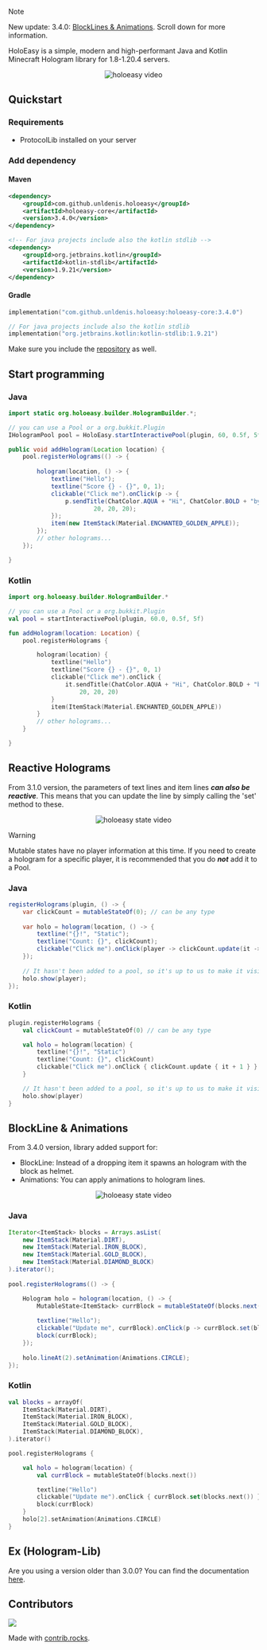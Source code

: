 > [!NOTE]
> New update: 3.4.0: [BlockLines & Animations](https://github.com/unldenis/holoeasy?tab=readme-ov-file#blockline--animations). Scroll down for more information.

HoloEasy is a simple, modern and high-performant Java and Kotlin Minecraft Hologram library for 1.8-1.20.4 servers.

<p align="center">
  <img src="preview/gif.gif"  alt="holoeasy video"/>
</p>

## Quickstart

### Requirements 
* ProtocolLib installed on your server

### Add dependency
#### Maven

```xml
<dependency>
    <groupId>com.github.unldenis.holoeasy</groupId>
    <artifactId>holoeasy-core</artifactId>
    <version>3.4.0</version>
</dependency>

<!-- For java projects include also the kotlin stdlib -->
<dependency>
    <groupId>org.jetbrains.kotlin</groupId>
    <artifactId>kotlin-stdlib</artifactId>
    <version>1.9.21</version>
</dependency>
```

#### Gradle

```kotlin
implementation("com.github.unldenis.holoeasy:holoeasy-core:3.4.0")

// For java projects include also the kotlin stdlib
implementation("org.jetbrains.kotlin:kotlin-stdlib:1.9.21")

```

Make sure you include the <a href="https://jitpack.io/">repository</a> as well.

## Start programming

### Java

```java
import static org.holoeasy.builder.HologramBuilder.*;

// you can use a Pool or a org.bukkit.Plugin
IHologramPool pool = HoloEasy.startInteractivePool(plugin, 60, 0.5f, 5f);

public void addHologram(Location location) {
    pool.registerHolograms(() -> {
        
        hologram(location, () -> {
            textline("Hello");
            textline("Score {} - {}", 0, 1);
            clickable("Click me").onClick(p -> {
                p.sendTitle(ChatColor.AQUA + "Hi", ChatColor.BOLD + "by HoloEasy",
                        20, 20, 20);
            });
            item(new ItemStack(Material.ENCHANTED_GOLDEN_APPLE));
        });
        // other holograms...
    });

}
```

### Kotlin
```kotlin
import org.holoeasy.builder.HologramBuilder.*

// you can use a Pool or a org.bukkit.Plugin 
val pool = startInteractivePool(plugin, 60.0, 0.5f, 5f)

fun addHologram(location: Location) {
    pool.registerHolograms {

        hologram(location) {
            textline("Hello")
            textline("Score {} - {}", 0, 1)
            clickable("Click me").onClick {
                it.sendTitle(ChatColor.AQUA + "Hi", ChatColor.BOLD + "by HoloEasy",
                    20, 20, 20)
            }
            item(ItemStack(Material.ENCHANTED_GOLDEN_APPLE))
        }
        // other holograms...
    }

}
```

## Reactive Holograms
From 3.1.0 version, the parameters of text lines and item lines **_can also be reactive_**. This means that you can update the line by simply calling the 'set' method to these.

<p align="center">
  <img src="preview/state.gif"  alt="holoeasy state video"/>
</p>

> [!WARNING]
> Mutable states have no player information at this time. If you need to create a hologram for a specific player, it is recommended that you do **_not_** add it to a Pool.
### Java
```java
registerHolograms(plugin, () -> {
    var clickCount = mutableStateOf(0); // can be any type
    
    var holo = hologram(location, () -> {
        textline("{}!", "Static");
        textline("Count: {}", clickCount);
        clickable("Click me").onClick(player -> clickCount.update(it -> it + 1));
    });
    
    // It hasn't been added to a pool, so it's up to us to make it visible and hide it from players. It's better to use a pool because it's automatic and performs asynchronous operations.
    holo.show(player);
});
```

### Kotlin

```kotlin
plugin.registerHolograms {
    val clickCount = mutableStateOf(0) // can be any type

    val holo = hologram(location) {
        textline("{}!", "Static")
        textline("Count: {}", clickCount)
        clickable("Click me").onClick { clickCount.update { it + 1 } }
    }

    // It hasn't been added to a pool, so it's up to us to make it visible and hide it from players. It's better to use a pool because it's automatic and performs asynchronous operations.
    holo.show(player)
}
```

## BlockLine & Animations
From 3.4.0 version, library added support for:
- BlockLine: Instead of a dropping item it spawns an hologram with the block as helmet.
- Animations: You can apply animations to hologram lines.
<p align="center">
  <img src="preview/blockline-and-animations.gif"  alt="holoeasy state video"/>
</p>

### Java
```java
Iterator<ItemStack> blocks = Arrays.asList(
    new ItemStack(Material.DIRT),
    new ItemStack(Material.IRON_BLOCK),
    new ItemStack(Material.GOLD_BLOCK),
    new ItemStack(Material.DIAMOND_BLOCK)
).iterator();
                    
pool.registerHolograms(() -> {

    Hologram holo = hologram(location, () -> {
        MutableState<ItemStack> currBlock = mutableStateOf(blocks.next()); // can be any type
    
        textline("Hello");
        clickable("Update me", currBlock).onClick(p -> currBlock.set(blocks.next()));
        block(currBlock);
    });
                
    holo.lineAt(2).setAnimation(Animations.CIRCLE);
});
```

### Kotlin

```kotlin
val blocks = arrayOf(
    ItemStack(Material.DIRT),
    ItemStack(Material.IRON_BLOCK),
    ItemStack(Material.GOLD_BLOCK),
    ItemStack(Material.DIAMOND_BLOCK),
).iterator()

pool.registerHolograms {

    val holo = hologram(location) {
        val currBlock = mutableStateOf(blocks.next()) 

        textline("Hello")
        clickable("Update me").onClick { currBlock.set(blocks.next()) }
        block(currBlock)
    }
    holo[2].setAnimation(Animations.CIRCLE)
}
```

## Ex (Hologram-Lib)
Are you using a version older than 3.0.0? You can find the documentation <a href="https://unldenis.github.io/hologramlib/">here</a>.

## Contributors

<a href="https://github.com/unldenis/holoeasy/graphs/contributors">
  <img src="https://contrib.rocks/image?repo=unldenis/holoeasy" />
</a>

Made with [contrib.rocks](https://contrib.rocks).
